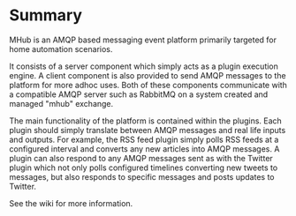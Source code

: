 # Summary

MHub is an AMQP based messaging event platform primarily targeted for home automation scenarios.

It consists of a server component which simply acts as a plugin execution engine.
A client component is also provided to send AMQP messages to the platform for more adhoc uses.
Both of these components communicate with a compatible AMQP server such as RabbitMQ on a
system created and managed "mhub" exchange.

The main functionality of the platform is contained within the plugins.
Each plugin should simply translate between AMQP messages and real life inputs and outputs.
For example, the RSS feed plugin simply polls RSS feeds at a configured interval and converts any
new articles into AMQP messages. A plugin can also respond to any AMQP messages sent as with the
Twitter plugin which not only polls configured timelines converting new tweets to messages,
but also responds to specific messages and posts updates to Twitter.

See the wiki for more information.